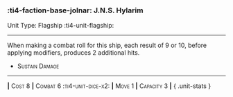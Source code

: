 ### :ti4-faction-base-jolnar: **J.N.S. Hylarim**

Unit Type: Flagship :ti4-unit-flagship:

---

When making a combat roll for this ship, each result of 9 or 10, before applying modifiers, produces 2 additional hits.

* <span style="font-variant:small-caps;">Sustain Damage</span> 


---

__|__ <span style="font-variant:small-caps;">Cost 8</span> __|__ <span style="font-variant:small-caps;">Combat 6 :ti4-unit-dice-x2:</span> __|__ <span style="font-variant:small-caps;">Move 1</span> __|__ <span style="font-variant:small-caps;">Capacity 3</span> __|__
{ .unit-stats }
